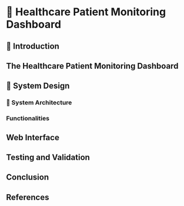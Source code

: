 # 🏥 Healthcare Patient Monitoring Dashboard

## 📌 Introduction

The **Healthcare Patient Monitoring Dashboard** 
---

## 🧩 System Design

### 🔧 System Architecture

### Functionalities

## Web Interface

## Testing and Validation

## Conclusion

## References

